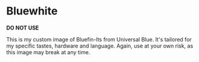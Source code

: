 # Bluewhite

**DO NOT USE**

This is my custom image of Bluefin-lts from Universal Blue.  It's tailored for my specific tastes, hardware and language.
Again, use at your own risk, as this image may break at any time.
